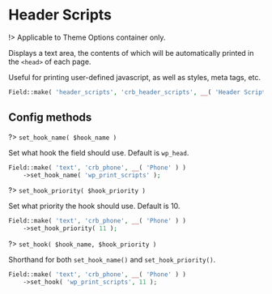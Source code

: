 # Header Scripts

!> Applicable to Theme Options container only.

Displays a text area, the contents of which will be automatically printed in the `<head>` of each page.

Useful for printing user-defined javascript, as well as styles, meta tags, etc.

```php
Field::make( 'header_scripts', 'crb_header_scripts', __( 'Header Scripts' ) )
```

## Config methods

?> `set_hook_name( $hook_name )`

Set what hook the field should use. Default is `wp_head`.

```php
Field::make( 'text', 'crb_phone', __( 'Phone' ) )
    ->set_hook_name( 'wp_print_scripts' );
```

?> `set_hook_priority( $hook_priority )`

Set what priority the hook should use. Default is 10.

```php
Field::make( 'text', 'crb_phone', __( 'Phone' ) )
    ->set_hook_priority( 11 );
```

?> `set_hook( $hook_name, $hook_priority )`

Shorthand for both `set_hook_name()` and `set_hook_priority()`.

```php
Field::make( 'text', 'crb_phone', __( 'Phone' ) )
    ->set_hook( 'wp_print_scripts', 11 );
```
